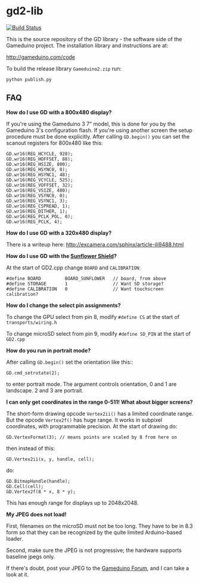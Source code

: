 gd2-lib
=======

[![Build Status](https://travis-ci.org/jamesbowman/gd2-lib.svg?branch=master)](https://travis-ci.org/jamesbowman/gd2-lib)

This is the source repository of the GD library - the software side of the Gameduino project. The installation library and instructions are at:

http://gameduino.com/code

To build the release library ``Gameduino2.zip`` run:

    python publish.py

FAQ
---

**How do I use GD with a 800x480 display?**

If you're using the Gameduino 3 7" model, this is done for you by the Gameduino 3's configuration flash.
If you're using another screen the setup procedure must be done explicitly.
After calling ``GD.begin()`` you can set the scanout registers for 800x480 like this:

    GD.wr16(REG_HCYCLE, 928);
    GD.wr16(REG_HOFFSET, 88);
    GD.wr16(REG_HSIZE, 800);
    GD.wr16(REG_HSYNC0, 0);
    GD.wr16(REG_HSYNC1, 48);
    GD.wr16(REG_VCYCLE, 525);
    GD.wr16(REG_VOFFSET, 32);
    GD.wr16(REG_VSIZE, 480);
    GD.wr16(REG_VSYNC0, 0);
    GD.wr16(REG_VSYNC1, 3);
    GD.wr16(REG_CSPREAD, 1);
    GD.wr16(REG_DITHER, 1);
    GD.wr16(REG_PCLK_POL, 0);
    GD.wr16(REG_PCLK, 4);

**How do I use GD with a 320x480 display?**

There is a writeup here: http://excamera.com/sphinx/article-ili9488.html

**How do I use GD with the [Sunflower Shield](https://www.kickstarter.com/projects/cowfishstudios/sunflower-shield-35-hmi-display-w-cap-touch-for-ar#)?**

At the start of GD2.cpp change ``BOARD`` and ``CALIBRATION``:

    #define BOARD         BOARD_SUNFLOWER   // board, from above
    #define STORAGE       1                 // Want SD storage?
    #define CALIBRATION   0                 // Want touchscreen calibration?

**How do I change the select pin assignments?**

To change the GPU select from pin 8, modify ``#define CS`` at the start of ``transports/wiring.h``

To change microSD select from pin 9, modify ``#define SD_PIN`` at the start of ``GD2.cpp``

**How do you run in portrait mode?**

After calling ``GD.begin()`` set the orientation like this::

    GD.cmd_setrotate(2);

to enter portrait mode. The argument controls orientation, 0 and 1 are landscape. 2 and 3 are portrait.

**I can only get coordinates in the range 0-511! What about bigger screens?**

The short-form drawing opcode ``Vertex2ii()`` has a limited coordinate range.
But the opcode ``Vertex2f()`` has huge range. It works in subpixel coordinates, with programmable precision. At the start of drawing do:

    GD.VertexFormat(3); // means points are scaled by 8 from here on

then instead of this:

    GD.Vertex2ii(x, y, handle, cell);

do:

    GD.BitmapHandle(handle);
    GD.Cell(cell);
    GD.Vertex2f(8 * x, 8 * y);

This has enough range for displays up to 2048x2048.

**My JPEG does not load!**

First, filenames on the microSD must not be too long. They have to
be in 8.3 form so that they can be recognized by the quite limited
Arduino-based loader.

Second, make sure the JPEG is not progressive; the hardware supports baseline jpegs only.

If there's doubt, post your JPEG to the
[Gameduino Forum](https://gameduino2.proboards.com/),
and I can take a look at it.
